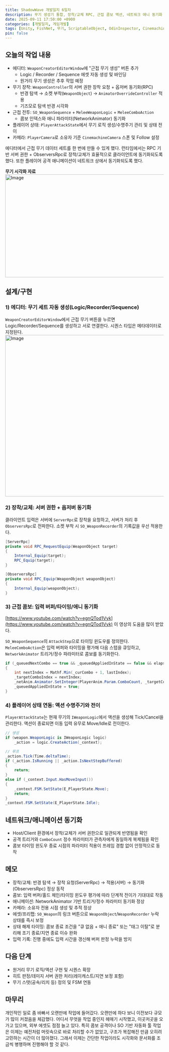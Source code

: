 ```yaml
---
title: ShadowWave 개발일지 6일차
description: 무기 생성기 통합, 장착/교체 RPC, 근접 콤보 액션, 네트워크 애니 동기화
date: 2025-09-11 17:50:00 +0900
categories: [개발일지, 게임개발]
tags: [Unity, FishNet, 무기, ScriptableObject, OdinInspector, Cinemachine, InputSystem, 네트워크, 멀티플레이, ShadowWave]
pin: false
---
```


## 오늘의 작업 내용

- 에디터: `WeaponCreatorEditorWindow`에 "근접 무기 생성" 버튼 추가
  - Logic / Recorder / Sequence 에셋 자동 생성 및 바인딩
  - 원거리 무기 생성은 추후 작업 예정
- 무기 장착: `WeaponController`의 서버 권한 장착 요청 + 옵저버 동기화(RPC)
  - 반경 탐색 → 소켓 부착(`WeaponObject`) → `AnimatorOverrideController` 적용
  - 기즈모로 탐색 반경 시각화
- 근접 전투: `SO_WeaponSequence` + `MeleeWeaponLogic` + `MeleeComboAction`
  - 콤보 인덱스와 애니 파라미터(NetworkAnimator) 동기화
- 플레이어 상태: `PlayerAttackState`에서 무기 로직 생성/수명주기 관리 및 상태 전이
- 카메라: `PlayerCamera`로 소유자 기준 `CinemachineCamera` 스폰 및 Follow 설정

에디터에서 근접 무기 데이터 세트를 한 번에 만들 수 있게 했다. 런타임에서는 RPC 기반 서버 권한 + ObserversRpc로 장착/교체가 효율적으로 클라이언트에 동기화되도록 했다.
또한 플레이어 공격 애니메이션이 네트워크 상에서 동기화되도록 했다.

**무기 시각화 자료**
<img width="1164" height="327" alt="Image" src="https://github.com/user-attachments/assets/9111e781-5c36-4167-a42d-f35f992dc4d4" />

## 설계/구현

### 1) 에디터: 무기 세트 자동 생성(Logic/Recorder/Sequence)

`WeaponCreatorEditorWindow`에서 근접 무기 버튼을 누르면 Logic/Recorder/Sequence를 생성하고 서로 연결한다. 시퀀스 타입은 메타데이터로 지정된다.
<img width="965" height="513" alt="Image" src="https://github.com/user-attachments/assets/82b5e3d0-7b12-4c06-9772-39499642f3f4" />


### 2) 장착/교체: 서버 권한 + 옵저버 동기화

클라이언트 입력은 서버에 `ServerRpc`로 장착을 요청하고, 서버가 처리 후 `ObserversRpc`로 전파한다. 소켓 부착 시 `SO_WeaponRecorder`의 기록값을 우선 적용한다.

```csharp
[ServerRpc]
private void RPC_RequestEquip(WeaponObject target)
{
    Internal_Equip(target);
    RPC_Equip(target);
}

[ObserversRpc]
private void RPC_Equip(WeaponObject weaponObject)
{
    Internal_Equip(weaponObject);
}
```

### 3) 근접 콤보: 입력 버퍼/타이밍/애니 동기화

[https://www.youtube.com/watch?v=egnQTod1Vyk](https://www.youtube.com/watch?v=egnQTod1Vyk)
이 영상의 도움을 많이 받았다.

`SO_WeaponSequence`의 `AttackStep`으로 타이밍 윈도우를 정의한다. `MeleeComboAction`은 입력 버퍼와 타이밍을 평가해 다음 스텝을 큐잉하고, `NetworkAnimator` 트리거/정수 파라미터로 콤보를 동기화한다.

```csharp
if (_queuedNextCombo == true && _queuedAppliedInState == false && elapsedTime >= step.ComboTimingEnd)
{
    int nextIndex = Mathf.Min(_curCombo + 1, lastIndex);
    _targetComboIndex = nextIndex;
    _netAnim.Animator.SetInteger(PlayerAnim.Param.ComboCount, _targetComboIndex);
    _queuedAppliedInState = true;
}
```

### 4) 플레이어 상태 연동: 액션 수명주기와 전이

`PlayerAttackState`는 현재 무기의 `IWeaponLogic`에서 액션을 생성해 Tick/Cancel을 관리한다. 액션이 종료되면 이동 입력 유무로 Move/Idle로 전이한다.

```csharp
// 생성
if (weapon.WeaponLogic is IWeaponLogic logic)
    _action = logic.CreateAction(_context);

// 루프
_action.Tick(Time.deltaTime);
if (_action.IsRunning || _action.IsNextStepBuffered)
{
    return;
}
else if (_context.Input.HasMoveInput())
{
    _context.FSM.SetState(E_PlayerState.Move);
    return;
}
_context.FSM.SetState(E_PlayerState.Idle);
```


## 네트워크/애니메이션 동기화
- Host/Client 환경에서 장착/교체가 서버 권한으로 일관되게 반영됨을 확인
- 공격 트리거와 `ComboCount` 정수 파라미터가 관측자에게 동일하게 복제됨을 확인
- 콤보 타이밍 윈도우 종료 시점의 파라미터 적용이 프레임 경합 없이 안정적으로 동작

## 메모
- 장착/교체: 반경 탐색 → 장착 요청(ServerRpc) → 적용(서버) → 동기화(ObserversRpc) 정상 동작
- 콤보: 입력 버퍼/홀드 체인/타이밍 윈도우 평가에 따라 단계적 전이가 기대대로 작동
- 애니메이션: NetworkAnimator 기반 트리거/정수 파라미터 동기화 정상
- 카메라: 소유자 전용 시점 생성 및 추적 정상
- 에셋/프리팹: `SO_Weapon`의 링크 버튼으로 `WeaponObject`/`WeaponRecorder` 누락 상태를 즉시 보정
- 상태 해제 타이밍: 콤보 종료 조건을 "큐 없음 + 애니 종료" 또는 "태그 이탈"로 분리해 조기 종료/지연 종료 이슈 완화
- 입력 기록: 진행 중에도 입력 시간을 갱신해 버퍼 판정 누락을 방지

## 다음 단계
- 원거리 무기 로직/액션 구현 및 시퀀스 확장
- 히트 판정/데미지 서버 권한 처리(레이캐스트/지연 보정 포함)
- 무기 스탯(공속/리치 등) 정의 및 FSM 연동


## 마무리
개인적인 일로 좀 바빠서 오랜만에 작업에 들어갔다. 오랜만에 하다 보니 이전보다 규모가 많이 커졌음을 체감했다. 어디서 무엇을 작업 중인지 헤매기 시작했고, 이곳저곳을 오가고 있으며, 외부 에셋도 점점 늘고 있다.
특히 콤보 공격이나 SO 기반 자동화 툴 작업은 이제는 예전처럼 머릿속으로 바로 처리할 수가 없었고, 구조가 복잡해진 만큼 오히려 고민하는 시간이 더 많아졌다. 그래서 이제는 간단한 작업이라도 시각화와 문서화를 조금씩 병행하며 진행해야 할 것 같다.


